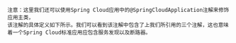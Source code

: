     注意：这里我们还可以使用Spring Cloud应用中的@SpringCloudApplication注解来修饰应用主类，
    该注解的具体定义如下所示。我们可以看到该注解中包含了上我们所引用的三个注解，这也意味着一个Spring Cloud标准应用应包含服务发现以及断路器。
    